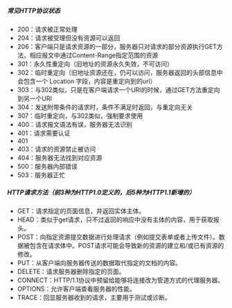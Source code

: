 ##### 常见HTTP协议状态

* 200：请求被正常处理
* 204：请求被受理但没有资源可以返回
* 206：客户端只是请求资源的一部分，服务器只对请求的部分资源执行GET方法，相应报文中通过Content-Range指定范围的资源
* 301：永久性重定向（旧地址的资源永久失效，不可访问）
* 302：临时重定向（旧地址资源还在，仍可以访问，服务器返回的头部信息中会包含一个 Location 字段，内容是重定向到的url）
* 303：与302类似，只是在客户端请求一个URI的时候，通过GET方法重定向到另一个URI
* 304：发送附带条件的请求时，条件不满足时返回，与重定向无关
* 307：临时重定向，与302类似，强制要求使用
* 400：请求报文语法有误，服务器无法识别
* 401：请求需要认证
* 401
* 403：请求的资源禁止被访问
* 404：服务器无法找到对应资源
* 500：服务器内部错误
* 503：服务器正忙



##### HTTP请求方法（前3种为HTTP1.0定义的，后5种为HTTP1.1新增的）

* GET：请求指定的页面信息，并返回实体主体。
* HEAD：类似于get请求，只不过返回的响应中没有主体的内容，用于获取报头。
* POST：向指定资源提交数据进行处理请求（例如提交表单或者上传文件）。数据被包含在请求体中。POST请求可能会导致新的资源的建立和/或已有资源的修改。
* PUT：从客户端向服务器传送的数据取代指定的文档的内容。
* DELETE：请求服务器删除指定的页面。
* CONNECT：HTTP/1.1协议中预留给能够将连接改为管道方式的代理服务器。
* OPTIONS：允许客户端查看服务器的性能。
* TRACE：回显服务器收到的请求，主要用于测试或诊断。